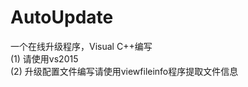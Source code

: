 # AutoUpdate
一个在线升级程序，Visual C++编写</br>
(1) 请使用vs2015</br>
(2) 升级配置文件编写请使用viewfileinfo程序提取文件信息</br>
